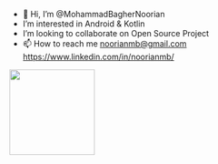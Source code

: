 - 👋 Hi, I’m @MohammadBagherNoorian
-  I’m interested in Android & Kotlin
-  I’m looking to collaborate on Open Source Project
- 📫 How to reach me
      noorianmb@gmail.com
      https://www.linkedin.com/in/noorianmb/
<img src="https://github.com/MohammadBagherNoorian/MohammadBagherNoorian/assets/60823690/8642853a-442a-4b46-95ef-0258d922604a" width="150"/>
